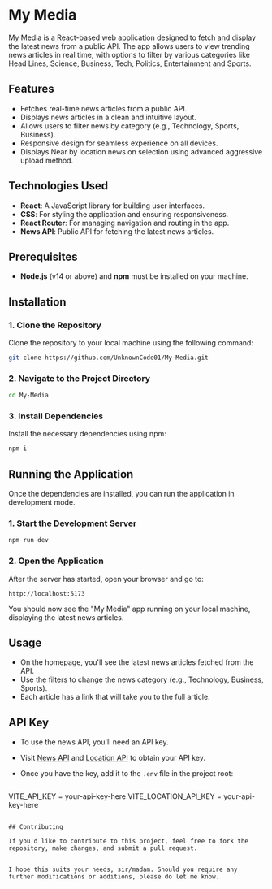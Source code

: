 # My Media

My Media is a React-based web application designed to fetch and display the latest news from a public API. The app allows users to view trending news articles in real time, with options to filter by various categories like Head Lines, Science, Business, Tech, Politics, Entertainment and Sports.

## Features

- Fetches real-time news articles from a public API.
- Displays news articles in a clean and intuitive layout.
- Allows users to filter news by category (e.g., Technology, Sports, Business).
- Responsive design for seamless experience on all devices.
- Displays Near by location news on selection using advanced aggressive upload method.

## Technologies Used

- **React**: A JavaScript library for building user interfaces.
- **CSS**: For styling the application and ensuring responsiveness.
- **React Router**: For managing navigation and routing in the app.
- **News API**: Public API for fetching the latest news articles.

## Prerequisites

- **Node.js** (v14 or above) and **npm** must be installed on your machine.

## Installation

### 1. Clone the Repository

Clone the repository to your local machine using the following command:

```bash
git clone https://github.com/UnknownCode01/My-Media.git
```

### 2. Navigate to the Project Directory

```bash
cd My-Media
```

### 3. Install Dependencies

Install the necessary dependencies using npm:

```bash
npm i
```

## Running the Application

Once the dependencies are installed, you can run the application in development mode.

### 1. Start the Development Server

```bash
npm run dev
```

### 2. Open the Application

After the server has started, open your browser and go to:

```
http://localhost:5173
```

You should now see the "My Media" app running on your local machine, displaying the latest news articles.

## Usage

- On the homepage, you'll see the latest news articles fetched from the API.
- Use the filters to change the news category (e.g., Technology, Business, Sports).
- Each article has a link that will take you to the full article.

## API Key

- To use the news API, you'll need an API key.
- Visit [News API](https://newsapi.org/) and [Location API](https://api.opencagedata.com) to obtain your API key.
- Once you have the key, add it to the `.env` file in the project root:

  ```
 VITE_API_KEY = your-api-key-here
 VITE_LOCATION_API_KEY = your-api-key-here
  ```

## Contributing

If you'd like to contribute to this project, feel free to fork the repository, make changes, and submit a pull request.


I hope this suits your needs, sir/madam. Should you require any further modifications or additions, please do let me know.